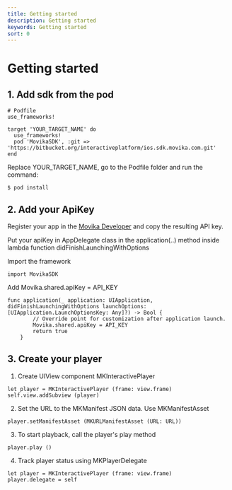 ```yaml
---
title: Getting started
description: Getting started
keywords: Getting started
sort: 0
---
```


# Getting started

## 1. Add sdk from the pod

```
# Podfile
use_frameworks!

target 'YOUR_TARGET_NAME' do
  use_frameworks!
  pod 'MovikaSDK', :git => 'https://bitbucket.org/interactiveplatform/ios.sdk.movika.com.git'
end

```

Replace YOUR_TARGET_NAME, go to the Podfile folder and run the command:

```
$ pod install
```

## 2. Add your ApiKey

Register your app in the [Movika Developer](https://developer.movika.com) and copy the resulting API key.

Put your apiKey in AppDelegate class in the application(..) method inside lambda function didFinishLaunchingWithOptions

Import the framework

```
import MovikaSDK
```

Add Movika.shared.apiKey = API_KEY

```
func application(_ application: UIApplication, didFinishLaunchingWithOptions launchOptions: [UIApplication.LaunchOptionsKey: Any]?) -> Bool {
        // Override point for customization after application launch.
        Movika.shared.apiKey = API_KEY
        return true
    }
```

## 3. Create your player

1. Create UIView component MKInteractivePlayer

```
let player = MKInteractivePlayer (frame: view.frame)
self.view.addSubview (player)
```
   
2. Set the URL to the MKManifest JSON data. Use MKManifestAsset

```
player.setManifestAsset (MKURLManifestAsset (URL: URL))
```

3. To start playback, call the player's play method

```
player.play ()
```

4. Track player status using MKPlayerDelegate
```
let player = MKInteractivePlayer (frame: view.frame)
player.delegate = self
```
